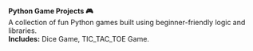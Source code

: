 **Python Game Projects 🎮**  
A collection of fun Python games built using beginner-friendly logic and libraries.  
**Includes:** Dice Game, TIC_TAC_TOE Game.
